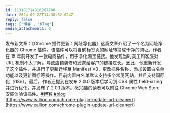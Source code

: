 ```yaml
---
id: 113181714810267788
date: 2024-09-22T14:38:32.024Z
reply: false
tags: ['博客', 'blog']
media_attachments: 0
---
```


发布新文章：《Chrome 插件更新：网址净化器》这篇文章介绍了一个名为网址净化器的 Chrome 插件。该插件可以将当前标签页的网址转换成干净的网址。作者在 15 年前开发了一款电商插件，用于净化淘宝链接。他发现当时美工和客服对 URL 机制不太了解，导致店铺装修和发送给客户的链接过长。因此，他重新开发了这个插件，并进行了更新迁移至 Manifest V3、更改插件名称、添加设置白名单功能以及更新图标等操作。目前内置白名单默认支持多个常见网站，并且支持国际化（i18n）。最后，作者还提到在发布 2.0.0 版本后学习到 CSS 属性 field-sizing 并进行优化，并发布了 2.0.1 版本。感兴趣的读者可以前往 Chrome Web Store 安装体验该插件。[#博客](https://e5n.cc/tags/%E5%8D%9A%E5%AE%A2) [#blog](https://e5n.cc/tags/blog)  
[https://www.eallion.com/chrome-plugin-update-url-cleaner/](https://www.eallion.com/chrome-plugin-update-url-cleaner/)


